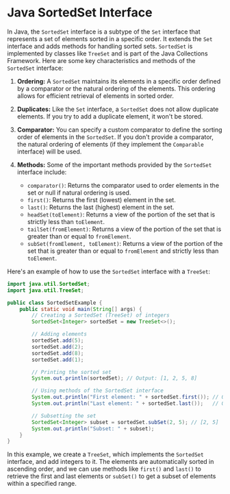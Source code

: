 # Java SortedSet Interface

In Java, the `SortedSet` interface is a subtype of the `Set` interface that represents a set of elements sorted in a specific order. It extends the `Set` interface and adds methods for handling sorted sets. `SortedSet` is implemented by classes like `TreeSet` and is part of the Java Collections Framework. Here are some key characteristics and methods of the `SortedSet` interface:

1. **Ordering:** A `SortedSet` maintains its elements in a specific order defined by a comparator or the natural ordering of the elements. This ordering allows for efficient retrieval of elements in sorted order.

2. **Duplicates:** Like the `Set` interface, a `SortedSet` does not allow duplicate elements. If you try to add a duplicate element, it won't be stored.

3. **Comparator:** You can specify a custom comparator to define the sorting order of elements in the `SortedSet`. If you don't provide a comparator, the natural ordering of elements (if they implement the `Comparable` interface) will be used.

4. **Methods:** Some of the important methods provided by the `SortedSet` interface include:

   - `comparator()`: Returns the comparator used to order elements in the set or null if natural ordering is used.
   - `first()`: Returns the first (lowest) element in the set.
   - `last()`: Returns the last (highest) element in the set.
   - `headSet(toElement)`: Returns a view of the portion of the set that is strictly less than `toElement`.
   - `tailSet(fromElement)`: Returns a view of the portion of the set that is greater than or equal to `fromElement`.
   - `subSet(fromElement, toElement)`: Returns a view of the portion of the set that is greater than or equal to `fromElement` and strictly less than `toElement`.

Here's an example of how to use the `SortedSet` interface with a `TreeSet`:

```java
import java.util.SortedSet;
import java.util.TreeSet;

public class SortedSetExample {
    public static void main(String[] args) {
        // Creating a SortedSet (TreeSet) of integers
        SortedSet<Integer> sortedSet = new TreeSet<>();

        // Adding elements
        sortedSet.add(5);
        sortedSet.add(2);
        sortedSet.add(8);
        sortedSet.add(1);

        // Printing the sorted set
        System.out.println(sortedSet); // Output: [1, 2, 5, 8]

        // Using methods of the SortedSet interface
        System.out.println("First element: " + sortedSet.first()); // Output: 1
        System.out.println("Last element: " + sortedSet.last());   // Output: 8

        // Subsetting the set
        SortedSet<Integer> subset = sortedSet.subSet(2, 5); // [2, 5]
        System.out.println("Subset: " + subset);
    }
}
```

In this example, we create a `TreeSet`, which implements the `SortedSet` interface, and add integers to it. The elements are automatically sorted in ascending order, and we can use methods like `first()` and `last()` to retrieve the first and last elements or `subSet()` to get a subset of elements within a specified range.